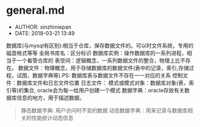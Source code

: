 #  general.md
 - AUTHOR: xinzhiniepan
 - DATE: 2018-03-21 13:49

数据库(与mysql有区别):相当于仓库，保存数据文件的。可以时文件系统，专用的磁盘格式等等
全局书库名：区分标识
数据库实例：操作数据库的一系列进程，相当于一个看管仓库的
表空间：逻辑概念，一系列数据文件的整合，物理上比不存在。
数据文件：物理概念，用于存储数据库的数据文件(表中的记录，索引,存储过程，试图，数据字典等).PS: 数据库表与数据文件不存在一一对应的关系
控制文件：数据库文件和日志文件位置
日志文件：
模式或模式对象：数据库对象(表，索引等)的集合, oracle会为每一给用户创建一个模式
数据字典：oracle存放有关数据库信息的地方，用于描述数据。
>静态数据字典: 用户访问时不变的数据
>动态数据字典：用来记录与数据库相关的性能统计动态信息
